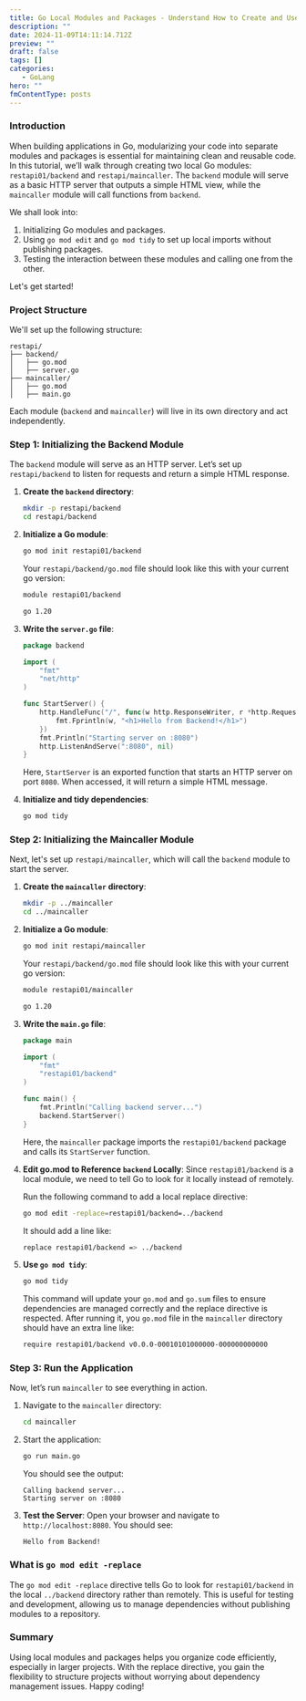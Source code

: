 ```yaml
---
title: Go Local Modules and Packages - Understand How to Create and Use Them
description: ""
date: 2024-11-09T14:11:14.712Z
preview: ""
draft: false
tags: []
categories:
   - GoLang
hero: ""
fmContentType: posts
---
```


### Introduction

When building applications in Go, modularizing your code into separate modules and packages is essential for maintaining clean and reusable code. In this tutorial, we’ll walk through creating two local Go modules: `restapi01/backend` and `restapi/maincaller`. The `backend` module will serve as a basic HTTP server that outputs a simple HTML view, while the `maincaller` module will call functions from `backend`.

We shall look into:
1. Initializing Go modules and packages.
2. Using `go mod edit` and `go mod tidy` to set up local imports without publishing packages.
3. Testing the interaction between these modules and calling one from the other.

Let's get started!

### Project Structure

We'll set up the following structure:

```
restapi/
├── backend/
│   ├── go.mod
│   ├── server.go
├── maincaller/
│   ├── go.mod
│   ├── main.go
```

Each module (`backend` and `maincaller`) will live in its own directory and act independently.

### Step 1: Initializing the Backend Module

The `backend` module will serve as an HTTP server. Let’s set up `restapi/backend` to listen for requests and return a simple HTML response.

1. **Create the `backend` directory**:
   ```bash
   mkdir -p restapi/backend
   cd restapi/backend
   ```

2. **Initialize a Go module**:
   ```bash
   go mod init restapi01/backend
   ```

   Your `restapi/backend/go.mod` file should look like this with your current go version:

   ```bash
   module restapi01/backend

   go 1.20
   ```

3. **Write the `server.go` file**:

   ```go
   package backend

   import (
       "fmt"
       "net/http"
   )

   func StartServer() {
       http.HandleFunc("/", func(w http.ResponseWriter, r *http.Request) {
           fmt.Fprintln(w, "<h1>Hello from Backend!</h1>")
       })
       fmt.Println("Starting server on :8080")
       http.ListenAndServe(":8080", nil)
   }
   ```

   Here, `StartServer` is an exported function that starts an HTTP server on port `8080`. When accessed, it will return a simple HTML message.

4. **Initialize and tidy dependencies**:
   ```bash
   go mod tidy
   ```

### Step 2: Initializing the Maincaller Module

Next, let's set up `restapi/maincaller`, which will call the `backend` module to start the server.

1. **Create the `maincaller` directory**:
   ```bash
   mkdir -p ../maincaller
   cd ../maincaller
   ```

2. **Initialize a Go module**:
   ```bash
   go mod init restapi/maincaller
   ```

   Your `restapi/backend/go.mod` file should look like this with your current go version:

   ```bash
   module restapi01/maincaller

   go 1.20
   ```

3. **Write the `main.go` file**:

   ```go
   package main

   import (
       "fmt"
       "restapi01/backend"
   )

   func main() {
       fmt.Println("Calling backend server...")
       backend.StartServer()
   }
   ```

   Here, the `maincaller` package imports the `restapi01/backend` package and calls its `StartServer` function.

4. **Edit go.mod to Reference `backend` Locally**:
   Since `restapi01/backend` is a local module, we need to tell Go to look for it locally instead of remotely.

   Run the following command to add a local replace directive:
   ```bash
   go mod edit -replace=restapi01/backend=../backend
   ```

   It should add a line like:

   ```bash
   replace restapi01/backend => ../backend
   ```

5. **Use `go mod tidy`**:
   ```bash
   go mod tidy
   ```

   This command will update your `go.mod` and `go.sum` files to ensure dependencies are managed correctly and the replace directive is respected. After running it, you `go.mod` file in the `maincaller` directory should have an extra line like:

   ```bash
   require restapi01/backend v0.0.0-00010101000000-000000000000
   ```

### Step 3: Run the Application

Now, let’s run `maincaller` to see everything in action.

1. Navigate to the `maincaller` directory:
   ```bash
   cd maincaller
   ```

2. Start the application:
   ```bash
   go run main.go
   ```

   You should see the output:
   ```
   Calling backend server...
   Starting server on :8080
   ```

3. **Test the Server**:
   Open your browser and navigate to `http://localhost:8080`. You should see:
   ```
   Hello from Backend!
   ```

### What is `go mod edit -replace`

The `go mod edit -replace` directive tells Go to look for `restapi01/backend` in the local `../backend` directory rather than remotely. This is useful for testing and development, allowing us to manage dependencies without publishing modules to a repository.

### Summary
Using local modules and packages helps you organize code efficiently, especially in larger projects. With the replace directive, you gain the flexibility to structure projects without worrying about dependency management issues. Happy coding!
